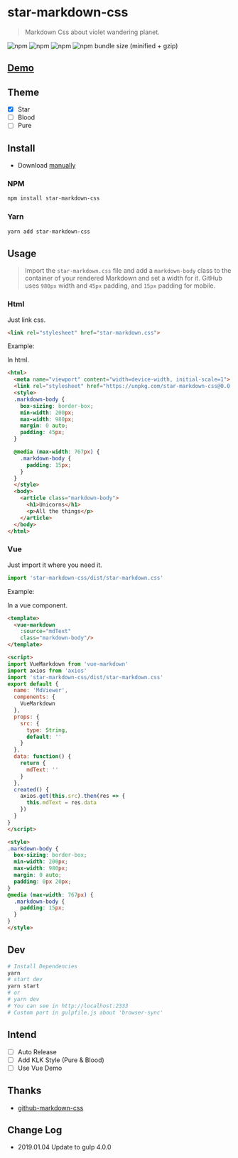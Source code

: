 # star-markdown-css

> Markdown Css about violet wandering planet.

![npm](https://img.shields.io/npm/v/star-markdown-css.svg?style=for-the-badge)
![npm](https://img.shields.io/npm/dt/star-markdown-css.svg?style=for-the-badge)
![npm](https://img.shields.io/npm/l/star-markdown-css.svg?style=for-the-badge)
![npm bundle size (minified + gzip)](https://img.shields.io/bundlephobia/minzip/star-markdown-css.svg?style=for-the-badge)

## [Demo](https://yunyoujun.github.io/star-markdown-css)

## Theme

- [x] Star
- [ ] Blood
- [ ] Pure

## Install

- Download [manually](https://github.com/YunYouJun/star-markdown-css/archive/master.zip)

### NPM

```sh
npm install star-markdown-css
```

### Yarn

```sh
yarn add star-markdown-css
```

## Usage

> Import the `star-markdown.css` file and add a `markdown-body` class to the container of your rendered Markdown and set a width for it.
GitHub uses `980px` width and `45px` padding, and `15px` padding for mobile.

### Html

Just link css.

```html
<link rel="stylesheet" href="star-markdown.css">
```

Example:

In html.

```html
<html>
  <meta name="viewport" content="width=device-width, initial-scale=1">
  <link rel="stylesheet" href="https://unpkg.com/star-markdown-css@0.0.1/dist/star-markdown.css">
  <style>
  .markdown-body {
    box-sizing: border-box;
    min-width: 200px;
    max-width: 980px;
    margin: 0 auto;
    padding: 45px;
  }

  @media (max-width: 767px) {
    .markdown-body {
      padding: 15px;
    }
  }
  </style>
  <body>
    <article class="markdown-body">
      <h1>Unicorns</h1>
      <p>All the things</p>
    </article>
  </body>
</html>
```

### Vue

Just import it where you need it.

```js
import 'star-markdown-css/dist/star-markdown.css'
```

Example:

In a vue component.

```html
<template>
  <vue-markdown
    :source="mdText"
    class="markdown-body"/>
</template>

<script>
import VueMarkdown from 'vue-markdown'
import axios from 'axios'
import 'star-markdown-css/dist/star-markdown.css'
export default {
  name: 'MdViewer',
  components: {
    VueMarkdown
  },
  props: {
    src: {
      type: String,
      default: ''
    }
  },
  data: function() {
    return {
      mdText: ''
    }
  },
  created() {
    axios.get(this.src).then(res => {
      this.mdText = res.data
    })
  }
}
</script>

<style>
.markdown-body {
  box-sizing: border-box;
  min-width: 200px;
  max-width: 980px;
  margin: 0 auto;
  padding: 0px 20px;
}
@media (max-width: 767px) {
  .markdown-body {
    padding: 15px;
  }
}
</style>
```

## Dev

```sh
# Install Dependencies
yarn
# start dev
yarn start
# or
# yarn dev
# You can see in http://localhost:2333
# Custom port in gulpfile.js about 'browser-sync'
```

## Intend

- [ ] Auto Release
- [ ] Add KLK Style (Pure & Blood)
- [ ] Use Vue Demo

## Thanks

- [github-markdown-css](https://github.com/sindresorhus/github-markdown-css)

## Change Log

- 2019.01.04 Update to gulp 4.0.0